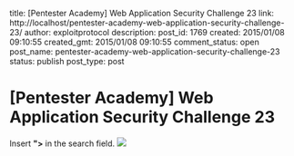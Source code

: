title: [Pentester Academy] Web Application Security Challenge 23
link: http://localhost/pentester-academy-web-application-security-challenge-23/
author: exploitprotocol
description: 
post_id: 1769
created: 2015/01/08 09:10:55
created_gmt: 2015/01/08 09:10:55
comment_status: open
post_name: pentester-academy-web-application-security-challenge-23
status: publish
post_type: post

# [Pentester Academy] Web Application Security Challenge 23

Insert **"><script>alert(document.cookie)</script>** in the search field. ![](https://i.imgur.com/4qvdRkv.png)